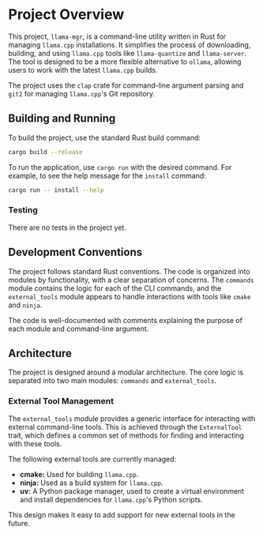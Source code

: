# Project Overview

This project, `llama-mgr`, is a command-line utility written in Rust for managing `llama.cpp` installations. It
simplifies the process of downloading, building, and using `llama.cpp` tools like `llama-quantize` and `llama-server`.
The tool is designed to be a more flexible alternative to `ollama`, allowing users to work with the latest `llama.cpp`
builds.

The project uses the `clap` crate for command-line argument parsing and `git2` for managing `llama.cpp`'s Git
repository.

## Building and Running

To build the project, use the standard Rust build command:

```bash
cargo build --release
```

To run the application, use `cargo run` with the desired command. For example, to see the help message for the `install`
command:

```bash
cargo run -- install --help
```

### Testing

There are no tests in the project yet.

## Development Conventions

The project follows standard Rust conventions. The code is organized into modules by functionality, with a clear
separation of concerns. The `commands` module contains the logic for each of the CLI commands, and the `external_tools`
module appears to handle interactions with tools like `cmake` and `ninja`.

The code is well-documented with comments explaining the purpose of each module and command-line argument.

## Architecture

The project is designed around a modular architecture. The core logic is separated into two main modules: `commands` and
`external_tools`.

### External Tool Management

The `external_tools` module provides a generic interface for interacting with external command-line tools. This is
achieved through the `ExternalTool` trait, which defines a common set of methods for finding and interacting with these
tools.

The following external tools are currently managed:

- **cmake:** Used for building `llama.cpp`.
- **ninja:** Used as a build system for `llama.cpp`.
- **uv:** A Python package manager, used to create a virtual environment and install dependencies for `llama.cpp`'s
  Python scripts.

This design makes it easy to add support for new external tools in the future.
